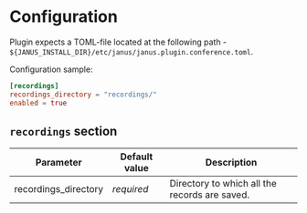 # Configuration

Plugin expects a TOML-file located at the following path -
`${JANUS_INSTALL_DIR}/etc/janus/janus.plugin.conference.toml`.

Configuration sample:

```toml
[recordings]
recordings_directory = "recordings/"
enabled = true
```

## `recordings` section

Parameter            | Default value | Description
-------------------- | ------------- | -----------
recordings_directory | *required*    | Directory to which all the records are saved.
